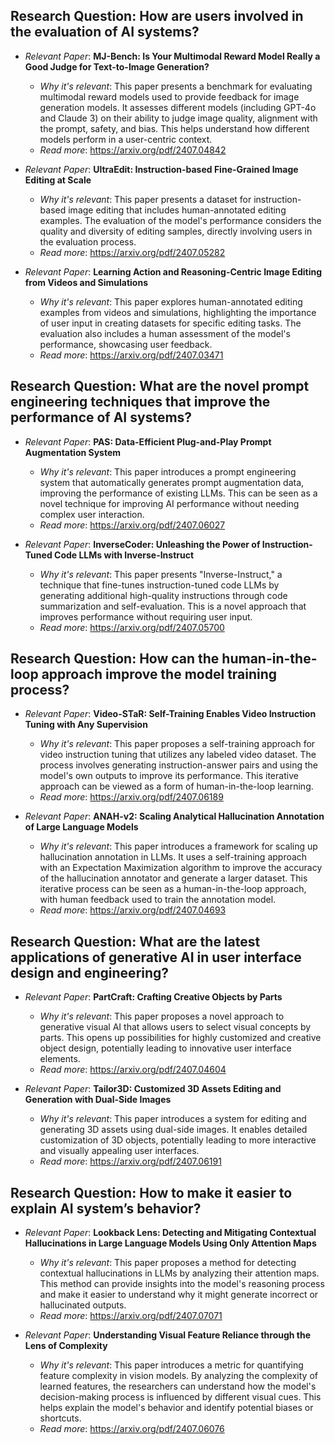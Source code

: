 ## Research Question: How are users involved in the evaluation of AI systems?

- *Relevant Paper*: **MJ-Bench: Is Your Multimodal Reward Model Really a Good Judge for Text-to-Image Generation?**
    - *Why it's relevant*: This paper presents a benchmark for evaluating multimodal reward models used to provide feedback for image generation models. It assesses different models (including GPT-4o and Claude 3) on their ability to judge image quality, alignment with the prompt, safety, and bias. This helps understand how different models perform in a user-centric context.
    - *Read more*: https://arxiv.org/pdf/2407.04842 

- *Relevant Paper*: **UltraEdit: Instruction-based Fine-Grained Image Editing at Scale**
    - *Why it's relevant*: This paper presents a dataset for instruction-based image editing that includes human-annotated editing examples. The evaluation of the model's performance considers the quality and diversity of editing samples, directly involving users in the evaluation process.
    - *Read more*: https://arxiv.org/pdf/2407.05282 

- *Relevant Paper*: **Learning Action and Reasoning-Centric Image Editing from Videos and Simulations**
    - *Why it's relevant*: This paper explores human-annotated editing examples from videos and simulations, highlighting the importance of user input in creating datasets for specific editing tasks. The evaluation also includes a human assessment of the model's performance, showcasing user feedback.
    - *Read more*: https://arxiv.org/pdf/2407.03471 

## Research Question: What are the novel prompt engineering techniques that improve the performance of AI systems?

- *Relevant Paper*: **PAS: Data-Efficient Plug-and-Play Prompt Augmentation System**
    - *Why it's relevant*: This paper introduces a prompt engineering system that automatically generates prompt augmentation data, improving the performance of existing LLMs. This can be seen as a novel technique for improving AI performance without needing complex user interaction.
    - *Read more*: https://arxiv.org/pdf/2407.06027

- *Relevant Paper*: **InverseCoder: Unleashing the Power of Instruction-Tuned Code LLMs with Inverse-Instruct**
    - *Why it's relevant*: This paper presents "Inverse-Instruct," a technique that fine-tunes instruction-tuned code LLMs by generating additional high-quality instructions through code summarization and self-evaluation. This is a novel approach that improves performance without requiring user input.
    - *Read more*: https://arxiv.org/pdf/2407.05700

## Research Question: How can the human-in-the-loop approach improve the model training process?

- *Relevant Paper*: **Video-STaR: Self-Training Enables Video Instruction Tuning with Any Supervision**
    - *Why it's relevant*: This paper proposes a self-training approach for video instruction tuning that utilizes any labeled video dataset. The process involves generating instruction-answer pairs and using the model's own outputs to improve its performance. This iterative approach can be viewed as a form of human-in-the-loop learning.
    - *Read more*: https://arxiv.org/pdf/2407.06189

- *Relevant Paper*: **ANAH-v2: Scaling Analytical Hallucination Annotation of Large Language Models**
    - *Why it's relevant*: This paper introduces a framework for scaling up hallucination annotation in LLMs. It uses a self-training approach with an Expectation Maximization algorithm to improve the accuracy of the hallucination annotator and generate a larger dataset. This iterative process can be seen as a human-in-the-loop approach, with human feedback used to train the annotation model.
    - *Read more*: https://arxiv.org/pdf/2407.04693

## Research Question: What are the latest applications of generative AI in user interface design and engineering?

- *Relevant Paper*: **PartCraft: Crafting Creative Objects by Parts**
    - *Why it's relevant*: This paper proposes a novel approach to generative visual AI that allows users to select visual concepts by parts. This opens up possibilities for highly customized and creative object design, potentially leading to innovative user interface elements.
    - *Read more*: https://arxiv.org/pdf/2407.04604

- *Relevant Paper*: **Tailor3D: Customized 3D Assets Editing and Generation with Dual-Side Images**
    - *Why it's relevant*: This paper introduces a system for editing and generating 3D assets using dual-side images. It enables detailed customization of 3D objects, potentially leading to more interactive and visually appealing user interfaces.
    - *Read more*: https://arxiv.org/pdf/2407.06191

## Research Question: How to make it easier to explain AI system’s behavior?

- *Relevant Paper*: **Lookback Lens: Detecting and Mitigating Contextual Hallucinations in Large Language Models Using Only Attention Maps**
    - *Why it's relevant*: This paper proposes a method for detecting contextual hallucinations in LLMs by analyzing their attention maps. This method can provide insights into the model's reasoning process and make it easier to understand why it might generate incorrect or hallucinated outputs.
    - *Read more*: https://arxiv.org/pdf/2407.07071

- *Relevant Paper*: **Understanding Visual Feature Reliance through the Lens of Complexity**
    - *Why it's relevant*: This paper introduces a metric for quantifying feature complexity in vision models. By analyzing the complexity of learned features, the researchers can understand how the model's decision-making process is influenced by different visual cues. This helps explain the model's behavior and identify potential biases or shortcuts.
    - *Read more*: https://arxiv.org/pdf/2407.06076 
